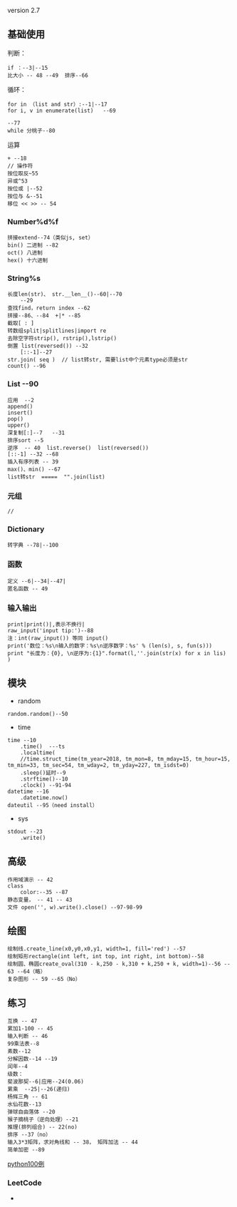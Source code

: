 version 2.7

## 基础使用

判断：

	if ：--3|--15
	比大小 -- 48 --49	排序--66

循环： 

	for in （list and str）:--1|--17
	for i, v in enumerate(list)   --69
	
	--77
	while 分桃子--80

运算

	+ --18
	// 操作符
	按位取反~55
	异或^53
	按位或 |--52
	按位与 &--51 
	移位 << >> -- 54

### Number%d%f

	拼接extend--74（类似js, set）
	bin() 二进制 --82
	oct() 八进制
	hex() 十六进制

### String%s

	长度len(str)、 str.__len__()--60|--70
		--29
	查找find，return index --62 
	拼接--86、--84  +|* --85
	截取[ : ]
	转数组split|splitlines|import re
	去除空字符strip(), rstrip(),lstrip()
	倒置 list(reversed()) --32
		[::-1]--27
	str.join( seq )  // list转str, 需要list中个元素type必须是str
	count() --96

### List --90

	应用  --2
	append()
	insert()
	pop()
	upper()
	深复制[:]--7	--31
	排序sort --5	
	逆序 	-- 40  list.reverse()  list(reversed())
	[::-1] --32 --68
	插入有序列表 -- 39
	max()、min() --67
	list转str  =====  "".join(list)

### 元组

	//

### Dictionary


	转字典 --78|--100

### 函数 

	定义 --6|--34|--47|
	匿名函数 -- 49

### 输入输出

	print|print()|,表示不换行|
	raw_input('input tip:')--88	
	注：int(raw_input()) 等同 input()
	print('数位：%s\n输入的数字：%s\n逆序数字：%s' % (len(s), s, fun(s)))
	print "长度为：{0}, \n逆序为:{1}".format(l,''.join(str(x) for x in lis) )

## 模块

- random 
```
random.random()--50
```

- time

```
time --10
	.time()  ---ts
	.localtime(
	//time.struct_time(tm_year=2018, tm_mon=8, tm_mday=15, tm_hour=15, tm_min=33, tm_sec=54, tm_wday=2, tm_yday=227, tm_isdst=0)
	.sleep()延时--9
	.strftime()--10
	.clock() --91-94
datetime --16
	.datetime.now()
dateutil --95（need install）
```
- sys

```
stdout --23
	.write()
```

## 高级

	作用域演示 -- 42
	class
		color:--35 --87
	静态变量， -- 41 -- 43
	文件 open('', w).write().close() --97-98-99


## 绘图

	绘制线.create_line(x0,y0,x0,y1, width=1, fill='red') --57
	绘制矩形rectangle(int left, int top, int right, int bottom)--58 
	绘制圆、椭圆create_oval(310 - k,250 - k,310 + k,250 + k, width=1)--56 -- 63 --64（略）
	复杂图形 -- 59 --65（No）



## 练习

	互换 -- 47
	累加1-100 -- 45
	输入判断 -- 46
	99乘法表--8
	素数--12
	分解因数--14 --19
	闰年--4
	级数：
	斐波那契--6|应用--24(0.06)
	累乘	--25|--26(递归)
	杨辉三角 -- 61
	水仙花数--13
	弹球自由落体 --20
	猴子摘桃子（逆向处理）--21
	推理(排列组合) -- 22(no)
	排序 --37（no）
	输入3*3矩阵，求对角线和 -- 38， 矩阵加法 -- 44
	简单加密 --89

[python100例](http://www.runoob.com/python/python-100-examples.html)

### LeetCode
- 